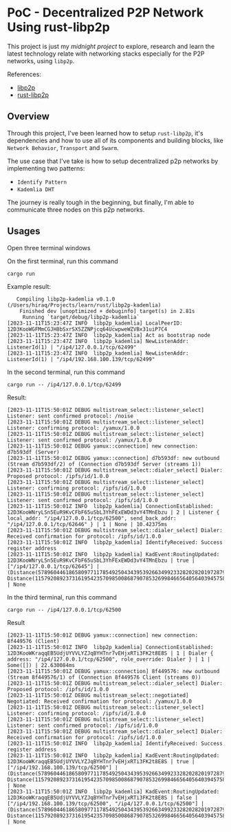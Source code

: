 # PoC - Decentralized P2P Network Using rust-libp2p

This project is just my *midnight project* to explore, research and learn the latest technology relate with networking stacks especially for the P2P networks, using `libp2p`.

References:
- [libp2p](https://libp2p.io/)
- [rust-libp2p](https://docs.rs/libp2p/latest/libp2p/index.html)

## Overview

Through this project, I've been learned how to setup `rust-libp2p`, it's dependencies and how to use all of its components and building blocks, like `Network Behavior`, `Transport` and `Swarm`.

The use case that I've take is how to setup decentralized p2p networks by implementing two patterns:

- `Identify Pattern`
- `Kademlia DHT`

The journey is really tough in the beginning, but finally, I'm able to communicate three nodes on this p2p networks.

## Usages

Open three terminal windows

On the first terminal, run this command

```
cargo run
```

Example result:

```
   Compiling libp2p-kademlia v0.1.0 (/Users/hiraq/Projects/learn/rust/libp2p-kademlia)
    Finished dev [unoptimized + debuginfo] target(s) in 2.81s
     Running `target/debug/libp2p-kademlia`
[2023-11-11T15:23:47Z INFO  libp2p_kademlia] LocalPeerID: 12D3KooWGFMmCGJH8bSxrSX5ZZNPjcq64UcwpweWZVBx31uiP7C4
[2023-11-11T15:23:47Z INFO  libp2p_kademlia] Act as bootstrap node
[2023-11-11T15:23:47Z INFO  libp2p_kademlia] NewListenAddr: ListenerId(1) | "/ip4/127.0.0.1/tcp/62499"
[2023-11-11T15:23:47Z INFO  libp2p_kademlia] NewListenAddr: ListenerId(1) | "/ip4/192.168.100.139/tcp/62499"
```

In the second terminal, run this command

```
cargo run -- /ip4/127.0.0.1/tcp/62499 
```

Result:

```
[2023-11-11T15:50:01Z DEBUG multistream_select::listener_select] Listener: sent confirmed protocol: /noise
[2023-11-11T15:50:01Z DEBUG multistream_select::listener_select] Listener: confirming protocol: /yamux/1.0.0
[2023-11-11T15:50:01Z DEBUG multistream_select::listener_select] Listener: sent confirmed protocol: /yamux/1.0.0
[2023-11-11T15:50:01Z DEBUG yamux::connection] new connection: d7b593df (Server)
[2023-11-11T15:50:01Z DEBUG yamux::connection] d7b593df: new outbound (Stream d7b593df/2) of (Connection d7b593df Server (streams 1))
[2023-11-11T15:50:01Z DEBUG multistream_select::dialer_select] Dialer: Proposed protocol: /ipfs/id/1.0.0
[2023-11-11T15:50:01Z DEBUG multistream_select::listener_select] Listener: confirming protocol: /ipfs/id/1.0.0
[2023-11-11T15:50:01Z DEBUG multistream_select::listener_select] Listener: sent confirmed protocol: /ipfs/id/1.0.0
[2023-11-11T15:50:01Z INFO  libp2p_kademlia] ConnectionEstablished: 12D3KooWNryLSn5EuR9KvCFbF65uSbL3YhFExEWDd3vY4TMnEbzu | 2 | Listener { local_addr: "/ip4/127.0.0.1/tcp/62500", send_back_addr: "/ip4/127.0.0.1/tcp/62646" } | 1 | None | 10.42375ms
[2023-11-11T15:50:01Z DEBUG multistream_select::dialer_select] Dialer: Received confirmation for protocol: /ipfs/id/1.0.0
[2023-11-11T15:50:01Z INFO  libp2p_kademlia] IdentifyReceived: Success register address
[2023-11-11T15:50:01Z INFO  libp2p_kademlia] KadEvent:RoutingUpdated: 12D3KooWNryLSn5EuR9KvCFbF65uSbL3YhFExEWDd3vY4TMnEbzu | true | ["/ip4/127.0.0.1/tcp/62645"] | (Distance(57896044618658097711785492504343953926634992332820282019728792003956564819968), Distance(115792089237316195423570985008687907853269984665640564039457584007913129639935)) | None
```

In the third terminal, run this command

```
cargo run -- /ip4/127.0.0.1/tcp/62500 
```

Result

```
[2023-11-11T15:50:01Z DEBUG yamux::connection] new connection: 8f449576 (Client)
[2023-11-11T15:50:01Z INFO  libp2p_kademlia] ConnectionEstablished: 12D3KooWKraqqEB5UdjUYVVLYZJqBYHTnr7vEHjxRTi3FK2t8E8S | 1 | Dialer { address: "/ip4/127.0.0.1/tcp/62500", role_override: Dialer } | 1 | Some([]) | 22.630084ms
[2023-11-11T15:50:01Z DEBUG yamux::connection] 8f449576: new outbound (Stream 8f449576/1) of (Connection 8f449576 Client (streams 0))
[2023-11-11T15:50:01Z DEBUG multistream_select::dialer_select] Dialer: Proposed protocol: /ipfs/id/1.0.0
[2023-11-11T15:50:01Z DEBUG multistream_select::negotiated] Negotiated: Received confirmation for protocol: /yamux/1.0.0
[2023-11-11T15:50:01Z DEBUG multistream_select::listener_select] Listener: confirming protocol: /ipfs/id/1.0.0
[2023-11-11T15:50:01Z DEBUG multistream_select::listener_select] Listener: sent confirmed protocol: /ipfs/id/1.0.0
[2023-11-11T15:50:01Z DEBUG multistream_select::dialer_select] Dialer: Received confirmation for protocol: /ipfs/id/1.0.0
[2023-11-11T15:50:01Z INFO  libp2p_kademlia] IdentifyReceived: Success register address
[2023-11-11T15:50:01Z INFO  libp2p_kademlia] KadEvent:RoutingUpdated: 12D3KooWKraqqEB5UdjUYVVLYZJqBYHTnr7vEHjxRTi3FK2t8E8S | true | ["/ip4/192.168.100.139/tcp/62500"] | (Distance(57896044618658097711785492504343953926634992332820282019728792003956564819968), Distance(115792089237316195423570985008687907853269984665640564039457584007913129639935)) | None
[2023-11-11T15:50:01Z INFO  libp2p_kademlia] KadEvent:RoutingUpdated: 12D3KooWKraqqEB5UdjUYVVLYZJqBYHTnr7vEHjxRTi3FK2t8E8S | false | ["/ip4/192.168.100.139/tcp/62500", "/ip4/127.0.0.1/tcp/62500"] | (Distance(57896044618658097711785492504343953926634992332820282019728792003956564819968), Distance(115792089237316195423570985008687907853269984665640564039457584007913129639935)) | None
```